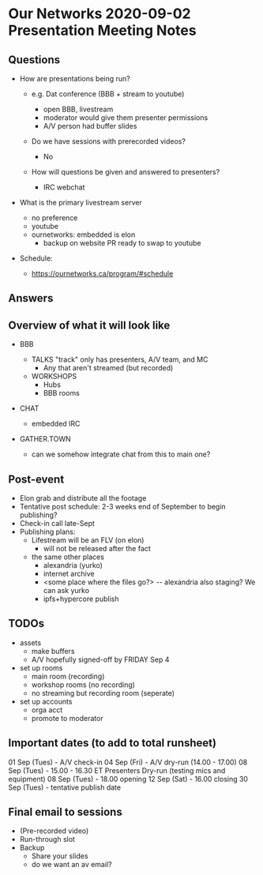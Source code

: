 # Our Networks 2020-09-02 Presentation Meeting Notes

## Questions

- How are presentations being run?
    - e.g. Dat conference (BBB + stream to youtube)
        - open BBB, livestream
        - moderator would give them presenter permissions
        - A/V person had buffer slides 

    - Do we have sessions with prerecorded videos?
        - No 

    - How will questions be given and answered to presenters?
        - IRC webchat 

- What is the primary livestream server
    - no preference
    - youtube
    - ournetworks: embedded is elon 
        - backup on website PR ready to swap to youtube

- Schedule: 
    - https://ournetworks.ca/program/#schedule

## Answers

## Overview of what it will look like

- BBB 
    - TALKS "track" only has presenters, A/V team, and MC 
        - Any that aren't streamed (but recorded)
    - WORKSHOPS
        - Hubs
        - BBB rooms

- CHAT 
    - embedded IRC

- GATHER.TOWN 
    - can we somehow integrate chat from this to main one?

## Post-event 

- Elon grab and distribute all the footage
- Tentative post schedule:
    2-3 weeks
    end of September to begin publishing?
- Check-in call late-Sept
- Publishing plans:
    - Lifestream will be an FLV (on elon)
        - will not be released after the fact 
    - the same other places
        - alexandria (yurko)
        - internet archive
        - <some place where the files go?> -- alexandria also staging? We can ask yurko
        - ipfs+hypercore publish

## TODOs

- assets
    - make buffers
    - A/V hopefully signed-off by FRIDAY Sep 4
- set up rooms
    - main room (recording)
    - workshop rooms (no recording)
    - no streaming but recording room (seperate)
- set up accounts
    - orga acct
    - promote to moderator

## Important dates (to add to total runsheet)

01 Sep (Tues) - A/V check-in
04 Sep (Fri) - A/V dry-run (14.00 - 17.00) 
08 Sep (Tues) - 15.00 - 16.30 ET Presenters Dry-run (testing mics and equipment)
08 Sep (Tues) - 18.00 opening
12 Sep (Sat) - 16.00 closing
30 Sep (Tues) - tentative publish date



## Final email to sessions

- (Pre-recorded video)
- Run-through slot
- Backup
    - Share your slides
    - do we want an av email?
